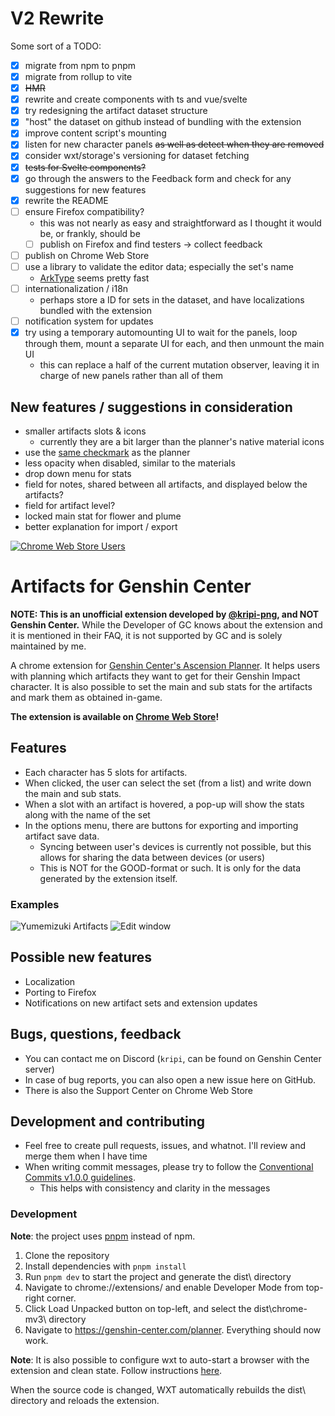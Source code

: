 # V2 Rewrite

Some sort of a TODO:
- [x] migrate from npm to pnpm
- [x] migrate from rollup to vite
- [x] ~~HMR~~
- [x] rewrite and create components with ts and vue/svelte
- [x] try redesigning the artifact dataset structure
- [x] "host" the dataset on github instead of bundling with the extension
- [x] improve content script's mounting
- [x] listen for new character panels ~~as well as detect when they are removed~~
- [x] consider wxt/storage's versioning for dataset fetching
- [x] ~~tests for Svelte components?~~
- [x] go through the answers to the Feedback form and check for any suggestions for new features
- [x] rewrite the README
- [ ] ensure Firefox compatibility?
  - this was not nearly as easy and straightforward as I thought it would be, or frankly, should be
  - [ ] publish on Firefox and find testers -> collect feedback
- [ ] publish on Chrome Web Store
- [ ] use a library to validate the editor data; especially the set's name
  - [ArkType](https://arktype.io/) seems pretty fast
- [ ] internationalization / i18n
  - perhaps store a ID for sets in the dataset, and have localizations bundled with the extension
- [ ] notification system for updates
- [x] try using a temporary automounting UI to wait for the panels, loop through them, mount a separate UI for each, and then unmount the main UI
  - this can replace a half of the current mutation observer, leaving it in charge of new panels rather than all of them

## New features / suggestions in consideration
- smaller artifacts slots & icons
  - currently they are a bit larger than the planner's native material icons
- use the [same checkmark](https://genshin-center.com/images/general/check.png) as the planner
- less opacity when disabled, similar to the materials
- drop down menu for stats
- field for notes, shared between all artifacts, and displayed below the artifacts?
- field for artifact level?
- locked main stat for flower and plume
- better explanation for import / export

[![Chrome Web Store Users](https://img.shields.io/chrome-web-store/users/jleonalkkhbfeafkmfgofopiadjkalno?style=for-the-badge&logo=googlechrome&label=Chrome%20Users&color=orange)](https://chrome.google.com/webstore/detail/artifacts-for-genshin-cen/jleonalkkhbfeafkmfgofopiadjkalno)

# Artifacts for Genshin Center
**NOTE: This is an unofficial extension developed by [@kripi-png](https://github.com/kripi-png), and NOT Genshin Center.**
While the Developer of GC knows about the extension and it is mentioned in their FAQ, it is not supported by GC and is solely maintained by me.

A chrome extension for [Genshin Center's Ascension Planner](https://genshin-center.com/planner).
It helps users with planning which artifacts they want to get for their Genshin Impact character.
It is also possible to set the main and sub stats for the artifacts and mark them as obtained in-game.

**The extension is available on [Chrome Web Store](https://chrome.google.com/webstore/detail/artifacts-for-genshin-pla/jleonalkkhbfeafkmfgofopiadjkalno)!**

## Features
- Each character has 5 slots for artifacts.
- When clicked, the user can select the set (from a list) and write down the main and sub stats.
- When a slot with an artifact is hovered, a pop-up will show the stats along with the name of the set
- In the options menu, there are buttons for exporting and importing artifact save data.
  - Syncing between user's devices is currently not possible, but this allows for sharing the data between devices (or users)
  - This is NOT for the GOOD-format or such. It is only for the data generated by the extension itself.

### Examples
![Yumemizuki Artifacts](https://i.imgur.com/pwfE1fC.png)
![Edit window](https://i.imgur.com/xIz2QoV.png)

## Possible new features
- Localization
- Porting to Firefox
- Notifications on new artifact sets and extension updates

## Bugs, questions, feedback
- You can contact me on Discord (`kripi`, can be found on Genshin Center server)
- In case of bug reports, you can also open a new issue here on GitHub.
- There is also the Support Center on Chrome Web Store

## Development and contributing
- Feel free to create pull requests, issues, and whatnot. I'll review and merge them when I have time
- When writing commit messages, please try to follow the [Conventional Commits v1.0.0 guidelines](https://www.conventionalcommits.org/en/v1.0.0/).
  - This helps with consistency and clarity in the messages

### Development
**Note**: the project uses [pnpm](https://pnpm.io/) instead of npm.

1. Clone the repository
2. Install dependencies with `pnpm install`
3. Run `pnpm dev` to start the project and generate the dist\ directory
4. Navigate to chrome://extensions/ and enable Developer Mode from top-right corner.
5. Click Load Unpacked button on top-left, and select the dist\chrome-mv3\ directory
6. Navigate to https://genshin-center.com/planner. Everything should now work.

**Note**: It is also possible to configure wxt to auto-start a browser with the extension and clean state. Follow instructions [here](https://wxt.dev/guide/essentials/config/browser-startup.html).

When the source code is changed, WXT automatically rebuilds the dist\ directory and reloads the extension.
